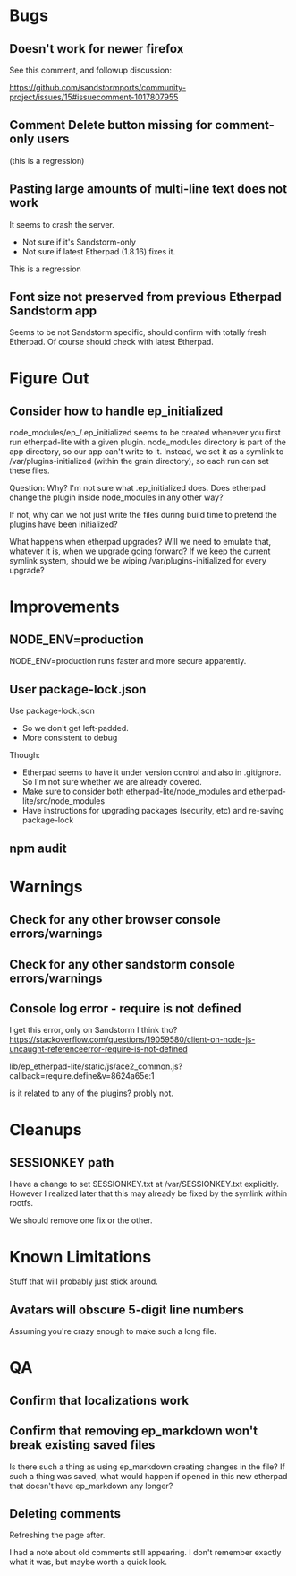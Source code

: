 # Bugs

## Doesn't work for newer firefox

See this comment, and followup discussion:

https://github.com/sandstormports/community-project/issues/15#issuecomment-1017807955

## Comment Delete button missing for comment-only users

(this is a regression)

## Pasting large amounts of multi-line text does not work

It seems to crash the server.

* Not sure if it's Sandstorm-only
* Not sure if latest Etherpad (1.8.16) fixes it.

This is a regression

## Font size not preserved from previous Etherpad Sandstorm app

Seems to be not Sandstorm specific, should confirm with totally fresh Etherpad. Of course should check with latest Etherpad.

# Figure Out

## Consider how to handle ep_initialized

node_modules/ep_<pluginname>/.ep_initialized seems to be created whenever you first run etherpad-lite with a given plugin. node_modules directory is part of the app directory, so our app can't write to it. Instead, we set it as a symlink to /var/plugins-initialized (within the grain directory), so each run can set these files.

Question: Why? I'm not sure what .ep_initialized does. Does etherpad change the plugin inside node_modules in any other way?

If not, why can we not just write the files during build time to pretend the plugins have been initialized?

What happens when etherpad upgrades? Will we need to emulate that, whatever it is, when we upgrade going forward? If we keep the current symlink system, should we be wiping /var/plugins-initialized for every upgrade?

# Improvements

## NODE_ENV=production

NODE_ENV=production runs faster and more secure apparently.

## User package-lock.json

Use package-lock.json

* So we don't get left-padded.
* More consistent to debug

Though:

* Etherpad seems to have it under version control and also in .gitignore. So I'm not sure whether we are already covered.
* Make sure to consider both etherpad-lite/node_modules and etherpad-lite/src/node_modules
* Have instructions for upgrading packages (security, etc) and re-saving package-lock

## npm audit

# Warnings

## Check for any other browser console errors/warnings

## Check for any other sandstorm console errors/warnings

## Console log error - require is not defined

I get this error, only on Sandstorm I think tho?
https://stackoverflow.com/questions/19059580/client-on-node-js-uncaught-referenceerror-require-is-not-defined

lib/ep_etherpad-lite/static/js/ace2_common.js?callback=require.define&v=8624a65e:1

is it related to any of the plugins? probly not.

# Cleanups

## SESSIONKEY path

I have a change to set SESSIONKEY.txt at /var/SESSIONKEY.txt explicitly. However I realized later that this may already be fixed by the symlink within rootfs.

We should remove one fix or the other.

# Known Limitations

Stuff that will probably just stick around.

## Avatars will obscure 5-digit line numbers

Assuming you're crazy enough to make such a long file.

# QA

## Confirm that localizations work

## Confirm that removing ep_markdown won't break existing saved files

Is there such a thing as using ep_markdown creating changes in the file? If such a thing was saved, what would happen if opened in this new etherpad that doesn't have ep_markdown any longer?

## Deleting comments

Refreshing the page after.

I had a note about old comments still appearing. I don't remember exactly what it was, but maybe worth a quick look.
